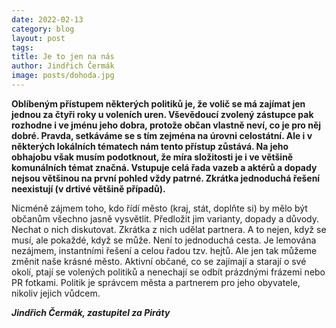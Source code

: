 ```yaml
---
date: 2022-02-13
category: blog
layout: post
tags:
title: Je to jen na nás
author: Jindřich Čermák
image: posts/dohoda.jpg
---
```

**Oblíbeným přístupem některých politiků je, že volič se má zajímat jen jednou za čtyři roky u voleních uren. Vševědoucí zvolený zástupce pak rozhodne i ve jménu jeho dobra, protože občan vlastně neví, co je pro něj dobré. Pravda, setkáváme se s tím zejména na úrovni celostátní. Ale i v některých lokálních tématech nám tento přístup zůstává. Na jeho obhajobu však musím podotknout, že míra složitosti je i ve většině komunálních témat značná. Vstupuje celá řada vazeb a aktérů a dopady nejsou většinou na první pohled vždy patrné. Zkrátka jednoduchá řešení neexistují (v drtivé většině případů).**

Nicméně zájmem toho, kdo řídí město (kraj, stát, doplňte si) by mělo být občanům všechno jasně vysvětlit. Předložit jim varianty, dopady a důvody. Nechat o nich diskutovat. Zkrátka z nich udělat partnera. A to nejen, když se musí, ale pokaždé, když se může. Není to jednoduchá cesta. Je lemována nezájmem, instantními řešení a celou řadou tzv. hejtů. Ale jen tak můžeme změnit naše krásné město. Aktivní občané, co se zajímají a starají o své okolí, ptají se volených politiků a nenechají se odbít prázdnými frázemi nebo PR fotkami. Politik je správcem města a partnerem pro jeho obyvatele, nikoliv jejich vůdcem.

***Jindřich Čermák, zastupitel za Piráty***

